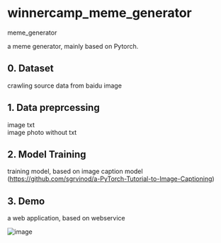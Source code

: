 # winnercamp_meme_generator
meme_generator

a meme generator, mainly based on Pytorch.

## 0. Dataset  
crawling source data from baidu image

## 1. Data preprcessing  
image txt  
image photo without txt  

## 2. Model Training  
training model, based on image caption model (https://github.com/sgrvinod/a-PyTorch-Tutorial-to-Image-Captioning)

## 3. Demo  
a web application, based on webservice

![image](https://github.com/roundchuan/winnercamp_meme_generator/blob/master/sample/readme.jpg)
